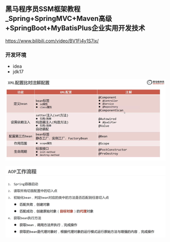 ## 黑马程序员SSM框架教程_Spring+SpringMVC+Maven高级+SpringBoot+MyBatisPlus企业实用开发技术

https://www.bilibili.com/video/BV1Fi4y1S7ix/

### 开发环境
* idea
* jdk17

![image-20230131232932542](image/image-20230131232932542.png)

![image-20230203122505570](image/image-20230203122505570.png)